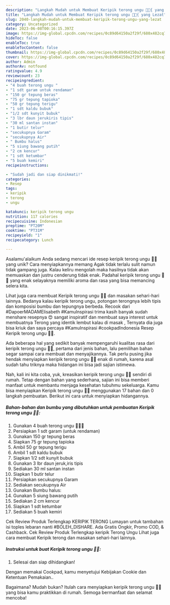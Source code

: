 ```yaml
---
description: "Langkah Mudah untuk Membuat Keripik terong ungu 🍆🍆{ yang Lezat"
title: "Langkah Mudah untuk Membuat Keripik terong ungu 🍆🍆{ yang Lezat"
slug: 2040-langkah-mudah-untuk-membuat-keripik-terong-ungu-yang-lezat
category: Uncategorized
date: 2023-06-08T00:16:15.397Z
image: https://img-global.cpcdn.com/recipes/0c89d64150a2f29f/680x482cq70/keripik-terong-ungu-foto-resep-utama.jpg
hideToc: false
enableToc: true
enableTocContent: false
thumbnail: https://img-global.cpcdn.com/recipes/0c89d64150a2f29f/680x482cq70/keripik-terong-ungu-foto-resep-utama.jpg
cover: https://img-global.cpcdn.com/recipes/0c89d64150a2f29f/680x482cq70/keripik-terong-ungu-foto-resep-utama.jpg
author: Admin
authorAv: notfound
ratingvalue: 4.9
reviewcount: 23
recipeingredient:
- "4 buah terong ungu "
- "1 sdt garam untuk rendaman"
- "150 gr tepung beras"
- "75 gr tepung tapioka"
- "50 gr tepung terigu"
- "1 sdt kaldu bubuk"
- "1/2 sdt kunyit bubuk"
- "3 lbr daun jerukiris tipis"
- "30 ml santan instan"
- "1 butir telur"
- "secukupnya Garam"
- "secukupnya Air"
- " Bumbu halus"
- "5 siung bawang putih"
- "2 cm kencur"
- "1 sdt ketumbar"
- "5 buah kemiri"
recipeinstructions:

- "Sudah jadi dan siap dinikmati!"
categories:
- Resep
tags:
- keripik
- terong
- ungu

katakunci: keripik terong ungu 
nutrition: 117 calories
recipecuisine: Indonesian
preptime: "PT20M"
cooktime: "PT31M"
recipeyield: "1"
recipecategory: Lunch

---
```



Asalamu'alaikum Anda sedang mencari ide resep keripik terong ungu 🍆🍆 yang unik? Cara menyiapkannya memang Agak tidak terlalu sulit namun tidak gampang juga. Kalau keliru mengolah maka hasilnya tidak akan memuaskan dan justru cenderung tidak enak. Padahal keripik terong ungu 🍆🍆 yang enak selayaknya memiliki aroma dan rasa yang bisa memancing selera kita.


Lihat juga cara membuat Keripik terong ungu 🍆🍆 dan masakan sehari-hari lainnya. Bedanya kalau keripik terong ungu, potongan terongnya lebih tipis dan komposisi bumbu dan tepungnya berbeda. Recook dari #DapoerMADAMElisabeth #KamuInspirasi trima kasih banyak sudah menshare resepnya 😍 sangat inspiratif dan membuat saya interest untuk membuatnya Terong yang identik lembut kalau di masak , Ternyata dia juga bisa kriuk dan saya percaya #KamuInspirasi #cookpadIndonesia Resep Keripik terong ungu 🍆🍆.

Ada beberapa hal yang sedikit banyak mempengaruhi kualitas rasa dari keripik terong ungu 🍆🍆, pertama dari jenis bahan, lalu pemilihan bahan segar sampai cara membuat dan menyajikannya. Tak perlu pusing jika hendak menyiapkan keripik terong ungu 🍆🍆 enak di rumah, karena asal sudah tahu triknya maka hidangan ini bisa jadi sajian istimewa.


Nah, kali ini kita coba, yuk, kreasikan keripik terong ungu 🍆🍆 sendiri di rumah. Tetap dengan bahan yang sederhana, sajian ini bisa memberi manfaat untuk membantu menjaga kesehatan tubuhmu sekeluarga. Kamu bisa menyiapkan Keripik terong ungu 🍆🍆 menggunakan 17 bahan dan 0 langkah pembuatan. Berikut ini cara untuk menyiapkan hidangannya.

<!--inarticleads1-->

##### Bahan-bahan dan bumbu yang dibutuhkan untuk pembuatan Keripik terong ungu 🍆🍆:

1. Gunakan 4 buah terong ungu 🍆🍆🍆
1. Persiapkan 1 sdt garam (untuk rendaman)
1. Gunakan 150 gr tepung beras
1. Siapkan 75 gr tepung tapioka
1. Ambil 50 gr tepung terigu
1. Ambil 1 sdt kaldu bubuk
1. Siapkan 1/2 sdt kunyit bubuk
1. Gunakan 3 lbr daun jeruk,iris tipis
1. Sediakan 30 ml santan instan
1. Siapkan 1 butir telur
1. Persiapkan secukupnya Garam
1. Sediakan secukupnya Air
1. Gunakan  Bumbu halus:
1. Gunakan 5 siung bawang putih
1. Sediakan 2 cm kencur
1. Siapkan 1 sdt ketumbar
1. Sediakan 5 buah kemiri


Cek Review Produk Terlengkap KERIPIK TERONG Lumayan untuk tambahan isi toples lebaran nanti #BOLEH_DISHARE. Ada Gratis Ongkir, Promo COD, &amp; Cashback. Cek Review Produk Terlengkap keripik Terong Ungu Lihat juga cara membuat Keripik terong dan masakan sehari-hari lainnya. 

<!--inarticleads2-->

##### Instruksi untuk buat Keripik terong ungu 🍆🍆:


1. Selesai dan siap dihidangkan!

Dengan memakai Cookpad, kamu menyetujui Kebijakan Cookie dan Ketentuan Pemakaian.. 

Bagaimana? Mudah bukan? Itulah cara menyiapkan keripik terong ungu 🍆🍆 yang bisa kamu praktikkan di rumah. Semoga bermanfaat dan selamat mencoba!

